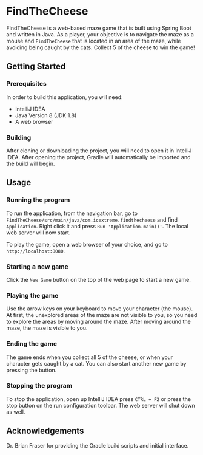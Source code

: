 # FindTheCheese
FindTheCheese is a web-based maze game that is built using Spring Boot and written in Java. As a player, your objective is to navigate the maze as a mouse and `FindTheCheese` that is located in an area of the maze, while avoiding being caught by the cats. Collect 5 of the cheese to win the game!

## Getting Started
### Prerequisites
In order to build this application, you will need:
* IntelliJ IDEA
* Java Version 8 (JDK 1.8)
* A web browser

### Building
After cloning or downloading the project, you will need to open it in IntelliJ IDEA. After opening the project, Gradle will automatically be imported and the build will begin. 

## Usage
### Running the program
To run the application, from the navigation bar, go to `FindTheCheese/src/main/java/com.icextreme.findthecheese` and find `Application`. Right click it and press `Run 'Application.main()'`. The local web server will now start.

To play the game, open a web browser of your choice, and go to `http://localhost:8080`.

### Starting a new game
Click the `New Game` button on the top of the web page to start a new game.

### Playing the game
Use the arrow keys on your keyboard to move your character (the mouse). At first, the unexplored areas of the maze are not visible to you, so you need to explore the areas by moving around the maze. After moving around the maze, the maze is visible to you.

### Ending the game
The game ends when you collect all 5 of the cheese, or when your character gets caught by a cat. You can also start another new game by pressing the button.

### Stopping the program
To stop the application, open up IntelliJ IDEA press `CTRL + F2` or press the stop button on the run configuration toolbar. The web server will shut down as well.

## Acknowledgements
Dr. Brian Fraser for providing the Gradle build scripts and initial interface.
